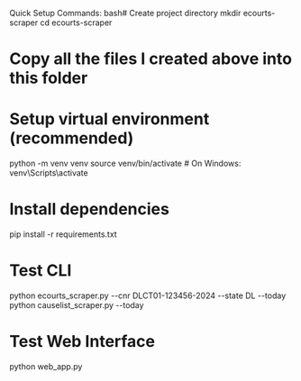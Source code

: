 Quick Setup Commands:
bash# Create project directory
mkdir ecourts-scraper
cd ecourts-scraper

# Copy all the files I created above into this folder

# Setup virtual environment (recommended)
python -m venv venv
source venv/bin/activate  # On Windows: venv\Scripts\activate

# Install dependencies
pip install -r requirements.txt

# Test CLI
python ecourts_scraper.py --cnr DLCT01-123456-2024 --state DL --today
python causelist_scraper.py --today

# Test Web Interface
python web_app.py
